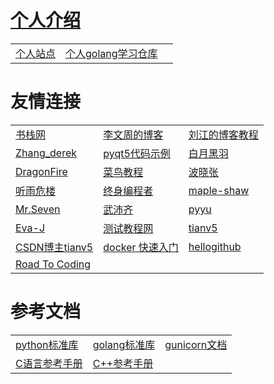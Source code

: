 # <a href="http://wangchenxi.top/">个人介绍</a>
| | | |
| -- | -- | -- |
| <a href="https://wangchenxi.top/">个人站点</a> | <a href="https://github.com/ChenxiWong/golangLearn" target="_blank" title="go语言学习">个人golang学习仓库</a> |  |

# 友情连接
| | | |
| -- | -- | -- |
| <a href="https://www.bookstack.cn/" target="_blank" title="程序开发图书">书栈网</a> | <a href="https://www.liwenzhou.com/" target="_blank" title="go语言、路飞学成">李文周的博客</a> | <a href="https://www.liujiangblog.com/" target="_blank" title="个人python推广讲师">刘江的博客教程</a> |
| <a href="https://www.cnblogs.com/derek1184405959" target="_blank" title="慕课网python讲师，很多实战项目">Zhang_derek</a> | <a href="https://maicss.gitbooks.io/pyqt5/content/" target="_blank" title="pyqt">pyqt5代码示例</a> | <a href="http://www.python3.vip" target="_blank" title="python讲师、bilibiliUP主">白月黑羽</a> |
|  <a href="https://www.cnblogs.com/DragonFire" target="_blank" title="flask、python、shell">DragonFire</a> | <a href="https://www.runoob.com/" target="_blank" title="各种计算机网路技术">菜鸟教程</a> | <a href="https://www.cnblogs.com/bobo-zhang/" target="_blank" title="量化交易、python爬虫">波晓张</a> |
| <a href="https://www.cnblogs.com/Neeo" target="_blank" title="selasticsearch/python">听雨危楼</a> | <a href="https://learnku.com/" target="_blank" title="终身编程者的知识社区">终身编程者</a> | <a href="https://www.cnblogs.com/maple-shaw/" target="_blank" title="django">maple-shaw</a> |
| <a href="https://www.cnblogs.com/wupeiqi/" target="_blank" title="None">Mr.Seven</a> | <a href="https://www.pythonav.com/index/" target="_blank" title="None">武沛齐</a> | <a href="https://www.cnblogs.com/pyyu/" target="_blank" title="运维开发">pyyu</a> |
| <a href="https://www.cnblogs.com/Eva-J/" target="_blank" title="python基础、数据库基础等">Eva-J</a> | <a href="http://www.testclass.net/all" target="_blank" title="python测试技术站点">测试教程网</a> |<a href="https://tianv5.github.io/docs/">tianv5</a> |
| <a href="https://blog.csdn.net/sunt2018">CSDN博主tianv5</a> | <a href="https://docker.easydoc.net/doc/81170005/cCewZWoN/lTKfePfP">docker 快速入门</a> | <a href="https://hellogithub.com/">hellogithub</a> |
| <a href="https://www.r2coding.com/#/" title="本站取名 r2coding，即 Road To Coding，意为「编程自学之路」，是自学编程以来所用资源和分享内容的大聚合。"> Road To Coding</a> |  |  |

# 参考文档
| | | |
| -- | -- | -- |
| <a href="https://docs.python.org/zh-cn/3/">python标准库</a> |  <a href="https://studygolang.com/pkgdoc">golang标准库</a> |  <a href="https://docs.gunicorn.org/en/stable/">gunicorn文档</a> |
|  <a href="https://en.cppreference.com/w/c">C语言参考手册</a> | <a href="https://zh.cppreference.com/w/%E9%A6%96%E9%A1%B5">C++参考手册</a>  |  |


